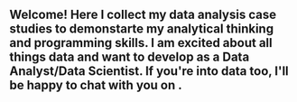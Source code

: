 ## Welcome! Here I collect my data analysis case studies to demonstarte my analytical thinking and programming skills. I am excited about all things data and want to develop as a Data Analyst/Data Scientist. If you're into data too, I'll be happy to chat with you on <LinkinedIn>.
